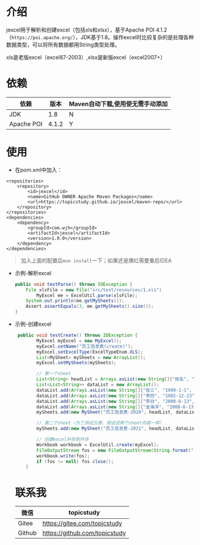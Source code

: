 



# 介绍

jexcel用于解析和创建excel（包括xls和xlsx），基于Apache POI 4.1.2（`https://poi.apache.org/`），JDK基于1.8。操作excel时比较复杂的是处理各种数据类型，可以将所有数据都用String类型处理。

xls是老版excel（excel87-2003）,xlsx是新版excel（excel2007+）

# 依赖

| 依赖       | 版本  | Maven自动下载,使用使无需手动添加 |
| ---------- | ----- | -------------------------------- |
| JDK        | 1.8   | N                                |
| Apache POI | 4.1.2 | Y                                |

# 使用

* 在pom.xml中加入：

```
<repositories>
    <repository>
        <id>jexcel</id>
        <name>GitHub OWNER Apache Maven Packages</name>
        <url>https://topicstudy.github.io/jexcel/maven-repo/</url>
    </repository>
</repositories>
<dependencies>
    <dependency>
        <groupId>com.wjh</groupId>
        <artifactId>jexcel</artifactId>
        <version>1.0.0</version>
    </dependency>
</dependencies>
```

> 加入上面的配置后`mvn install`一下；如果还是爆红需要重启IDEA

* 示例-解析excel

  ```java
  public void testParse() throws IOException {
      File xlsFile = new File("src/test/resources/1.xls")
          MyExcel me = ExcelUtil.parse(xlsFile);
      System.out.println(me.getMySheets());
      Assert.assertEquals(3, me.getMySheets().size());
  }
  ```

* 示例-创建excel

  ```java
   public void testCreate() throws IOException {
          MyExcel myExcel = new MyExcel();
          myExcel.setName("员工信息表(create)");
          myExcel.setExcelType(ExcelTypeEnum.XLS);
          List<MySheet> mySheets = new ArrayList();
          myExcel.setMySheets(mySheets);
  
          // 第一个sheet
          List<String> headList = Arrays.asList(new String[]{"姓名", "生日", "工资"});
          List<List<String>> dataList = new ArrayList();
          dataList.add(Arrays.asList(new String[]{"张三", "1999-1-1", "13000"}));
          dataList.add(Arrays.asList(new String[]{"李四", "1982-12-23", "21000"}));
          dataList.add(Arrays.asList(new String[]{"李白", "2000-6-13", "9600"}));
          dataList.add(Arrays.asList(new String[]{"金海洋", "2000-6-13", "8800"}));
          mySheets.add(new MySheet("员工信息表-2020", headList, dataList));
  
          // 第二个sheet（为了测试方便，假设这两个sheet内容一样）
          mySheets.add(new MySheet("员工信息表-2021", headList, dataList));
  
          // 创建excel并存到外存
          Workbook workbook = ExcelUtil.create(myExcel);
          FileOutputStream fos = new FileOutputStream(String.format("src/test/resources/%s.xls", myExcel.getName()));
          workbook.write(fos);
          if (fos != null) fos.close();
      }
  ```

  # 联系我

  | 微信   | topicstudy                    |
  | ------ | ----------------------------- |
  | Gitee  | https://gitee.com/topicstudy  |
  | Github | https://github.com/topicstudy |

  